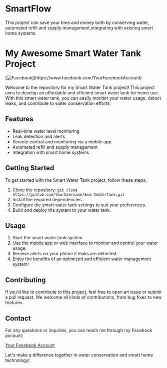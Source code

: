 # SmartFlow
This project can save your time and money both by conserving water, automated refill and supply management,integrating with existing smart home systems.
# My Awesome Smart Water Tank Project

[![Facebook]([https://img.icons8.com/color/48/000000/facebook-new.png](https://scontent.fdac110-1.fna.fbcdn.net/v/t39.30808-6/307356143_812804999858214_8654818140019559456_n.jpg?_nc_cat=111&ccb=1-7&_nc_sid=09cbfe&_nc_eui2=AeEUy3aPvVtKvBijfzCr4oHJRysXB9tGHl1HKxcH20YeXfgShDPyK6lIQIk2LOQbYuTeWmnF6lMfXDPckOqKuyBa&_nc_ohc=OQMj39snxwYAX9VMxtS&_nc_ht=scontent.fdac110-1.fna&oh=00_AfDddrI6VjIT0IpHa0-QIAMjPT_ZnZZojYB9qCG2ePHcsg&oe=64C9AEF7))](https://www.facebook.com/YourFacebookAccount)

Welcome to the repository for my Smart Water Tank project! This project aims to develop an affordable and efficient smart water tank for home use. With this smart water tank, you can easily monitor your water usage, detect leaks, and contribute to water conservation efforts.

## Features

- Real-time water level monitoring
- Leak detection and alerts
- Remote control and monitoring via a mobile app
- Automated refill and supply management
- Integration with smart home systems

## Getting Started

To get started with the Smart Water Tank project, follow these steps:

1. Clone the repository: `git clone https://github.com/YourUsername/SmartWaterTank.git`
2. Install the required dependencies.
3. Configure the smart water tank settings to suit your preferences.
4. Build and deploy the system to your water tank.

## Usage

1. Start the smart water tank system.
2. Use the mobile app or web interface to monitor and control your water usage.
3. Receive alerts on your phone if leaks are detected.
4. Enjoy the benefits of an optimized and efficient water management system!

## Contributing

If you'd like to contribute to this project, feel free to open an issue or submit a pull request. We welcome all kinds of contributions, from bug fixes to new features.

## Contact

For any questions or inquiries, you can reach me through my Facebook account:

[Your Facebook Account](https://www.facebook.com/YourFacebookAccount)

Let's make a difference together in water conservation and smart home technology!
